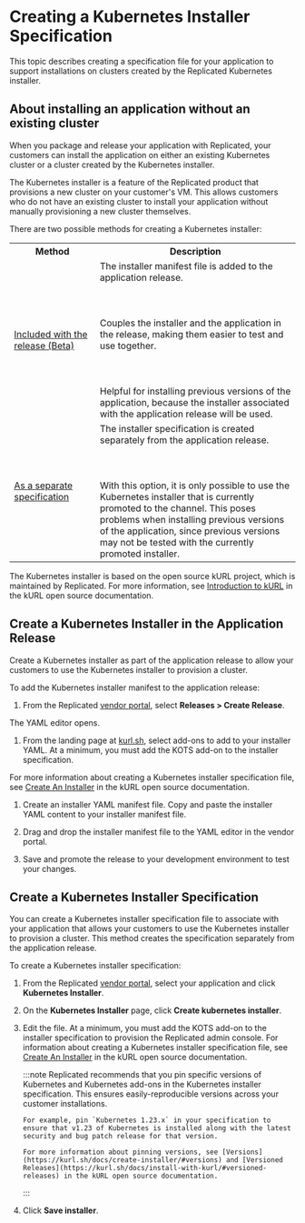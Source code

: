 # Creating a Kubernetes Installer Specification

This topic describes creating a specification file for your application to support
installations on clusters created by the Replicated Kubernetes installer.

## About installing an application without an existing cluster

When you package and release your application with Replicated, your customers can
install the application on either an existing Kubernetes cluster or a cluster created
by the Kubernetes installer.

The Kubernetes installer is a feature of the Replicated product that provisions
a new cluster on your customer's VM. This allows customers who do not have an
existing cluster to install your application without manually provisioning a new
cluster themselves.

There are two possible methods for creating a Kubernetes installer:

<table>
  <tr>
    <th width="30%">Method</th>
    <th width="70%">Description</th>
  </tr>
  <tr>
    <td><a href="packaging-embedded-kubernetes#create-a-kubernetes-installer-in-the-release-application">Included with the release (Beta)</a></td>
    <td>The installer manifest file is added to the application release. <br></br><br></br> Couples the installer and the application in the release, making them easier to test and use together. <br></br><br></br> Helpful for installing previous versions of the application, because the installer associated with the application release will be used.</td>
  </tr>
  <tr>
    <td><a href="packaging-embedded-kubernetes#create-a-kubernetes-installer-specification">As a separate specification</a></td>
    <td>The installer specification is created separately from the application release. <br></br><br></br> With this option, it is only possible to use the Kubernetes installer that is currently promoted to the channel. This poses problems when installing previous versions of the application, since previous versions may not be tested with the currently promoted installer.</td>
  </tr>
</table>

The Kubernetes installer is based on the open source kURL project, which is maintained
by Replicated. For more information, see [Introduction to kURL](https://kurl.sh/docs/introduction/)
in the kURL open source documentation.

## Create a Kubernetes Installer in the Application Release

Create a Kubernetes installer as part of the application release to allow your customers to use the Kubernetes installer to provision a cluster.

To add the Kubernetes installer manifest to the application release:

1. From the Replicated [vendor portal](https://vendor.replicated.com), select **Releases > Create Release**.

  The YAML editor opens.

1. From the landing page at [kurl.sh](https://kurl.sh/), select add-ons to add to your installer YAML. At a minimum, you must add the KOTS add-on to the installer specification.

  For more information about creating a Kubernetes installer specification file, see [Create An Installer](https://kurl.sh/docs/create-installer/) in the kURL open source documentation.

1. Create an installer YAML manifest file. Copy and paste the installer YAML content to your installer manifest file.

1. Drag and drop the installer manifest file to the YAML editor in the vendor portal.

1. Save and promote the release to your development environment to test your changes.


## Create a Kubernetes Installer Specification

You can create a Kubernetes installer specification file to associate
with your application that allows your customers to use the Kubernetes installer to provision a cluster. This method creates the specification separately from the application release.

To create a Kubernetes installer specification:

1. From the Replicated [vendor portal](https://vendor.replicated.com), select your application and click **Kubernetes Installer**.

1. On the **Kubernetes Installer** page, click **Create kubernetes installer**.

1. Edit the file. At a minimum, you must add the KOTS add-on to the installer specification to provision the Replicated admin console. For information about creating a Kubernetes installer specification file, see [Create An Installer](https://kurl.sh/docs/create-installer/) in the kURL open source documentation.

    :::note
       Replicated recommends that you pin specific versions of Kubernetes and Kubernetes add-ons in the Kubernetes installer specification. This ensures easily-reproducible versions across your customer installations.

       For example, pin `Kubernetes 1.23.x` in your specification to ensure that v1.23 of Kubernetes is installed along with the latest security and bug patch release for that version.

       For more information about pinning versions, see [Versions](https://kurl.sh/docs/create-installer/#versions) and [Versioned Releases](https://kurl.sh/docs/install-with-kurl/#versioned-releases) in the kURL open source documentation.
    :::

1. Click **Save installer**.
